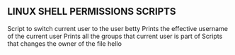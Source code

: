 ## LINUX SHELL PERMISSIONS SCRIPTS

 Script to switch current user to the user betty
 Prints the effective username of the current user
 Prints all the groups that current user is part of
Scripts that changes the owner of the file hello
